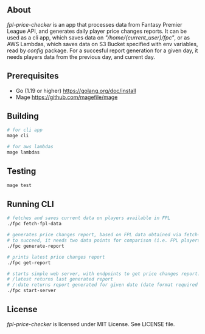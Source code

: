 ## About
*fpl-price-checker* is an app that processes data from Fantasy Premier League API, and generates daily player price changes reports. It can be used as a cli app, which saves data on *"/home/{current_user}/fpc"*, or as AWS Lambdas, which saves data on S3 Bucket specified with env variables, read by *config* package. For a succesful report generation for a given day, it needs players data from the previous day, and current day.

## Prerequisites
* Go (1.19 or higher) https://golang.org/doc/install
* Mage https://github.com/magefile/mage

## Building
```sh
# for cli app
mage cli

# for aws lambdas
mage lambdas
```

## Testing
```sh
mage test
```

## Running CLI
```sh
# fetches and saves current data on players available in FPL
./fpc fetch-fpl-data

# generates price changes report, based on FPL data obtained via fetch-fpl-data command
# to succeed, it needs two data points for comparison (i.e. FPL players data from the day before, and the day you run the command)
./fpc generate-report

# prints latest price changes report
./fpc get-report

# starts simple web server, with endpoints to get price changes report:
# /latest returns last generated report
# /:date returns report generated for given date (date format required "2006-01-02")
./fpc start-server
```

## License
*fpl-price-checker* is licensed under MIT License. See LICENSE file.